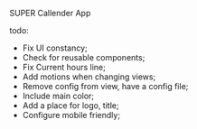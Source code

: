 SUPER Callender App

todo:
- Fix UI constancy;
- Check for reusable components;
- Fix Current hours line;
- Add motions when changing views;
- Remove config from view, have a config file;
- Include main color;
- Add a place for logo, title;
- Configure mobile friendly;
